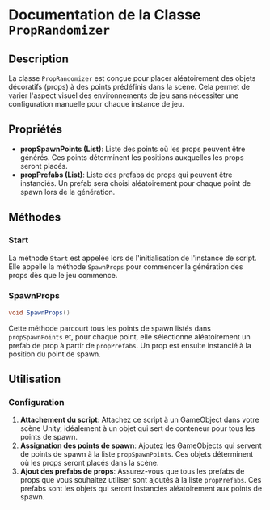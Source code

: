 # Documentation de la Classe `PropRandomizer`

## Description

La classe `PropRandomizer` est conçue pour placer aléatoirement des objets décoratifs (props) à des points prédéfinis dans la scène. Cela permet de varier l'aspect visuel des environnements de jeu sans nécessiter une configuration manuelle pour chaque instance de jeu.

## Propriétés

- **propSpawnPoints (List<GameObject>)**: Liste des points où les props peuvent être générés. Ces points déterminent les positions auxquelles les props seront placés.
- **propPrefabs (List<GameObject>)**: Liste des prefabs de props qui peuvent être instanciés. Un prefab sera choisi aléatoirement pour chaque point de spawn lors de la génération.

## Méthodes

### Start

La méthode `Start` est appelée lors de l'initialisation de l'instance de script. Elle appelle la méthode `SpawnProps` pour commencer la génération des props dès que le jeu commence.

### SpawnProps

```csharp
void SpawnProps()
```

Cette méthode parcourt tous les points de spawn listés dans `propSpawnPoints` et, pour chaque point, elle sélectionne aléatoirement un prefab de prop à partir de `propPrefabs`. Un prop est ensuite instancié à la position du point de spawn.

## Utilisation

### Configuration

1. **Attachement du script**: Attachez ce script à un GameObject dans votre scène Unity, idéalement à un objet qui sert de conteneur pour tous les points de spawn.
2. **Assignation des points de spawn**: Ajoutez les GameObjects qui servent de points de spawn à la liste `propSpawnPoints`. Ces objets déterminent où les props seront placés dans la scène.
3. **Ajout des prefabs de props**: Assurez-vous que tous les prefabs de props que vous souhaitez utiliser sont ajoutés à la liste `propPrefabs`. Ces prefabs sont les objets qui seront instanciés aléatoirement aux points de spawn.


